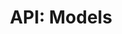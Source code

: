 ---
comment: "/**\n * @namespace HashBrown.Server.Models\n */"
meta:
    filename: index.js
    lineno: 3
    columnno: 0
    path: /home/mrzapp/Development/Web/hashbrown-cms/src/Server/Models
    code: {}
kind: namespace
name: Models
memberof: HashBrown.Server
longname: HashBrown.Server.Models
scope: static
shortname: Models
layout: docPage
permalink: /docs/hashbrown/server/models/
title: 'API: Models'
description: HashBrown.Server.Models

---